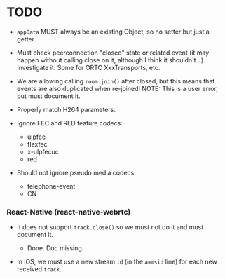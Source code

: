 # TODO

* `appData` MUST always be an existing Object, so no setter but just a getter.

* Must check peerconnection "closed" state or related event (it may happen without calling close on it, although I think it shouldn't...). Investigate it. Some for ORTC XxxTransports, etc.

* We are allowing calling `room.join()` after closed, but this means that events are also duplicated when re-joined! NOTE: This is a user error, but must document it.

* Properly match H264 parameters.

* Ignore FEC and RED feature codecs:
  * ulpfec
  * flexfec
  * x-ulpfecuc
  * red

* Should not ignore pseudo media codecs:
  * telephone-event
  * CN


### React-Native (react-native-webrtc)

* It does not support `track.close()` so we must not do it and must document it.
  - Done. Doc missing.

* In iOS, we must use a new stream `id` (in the `a=msid` line) for each new received `track`.
